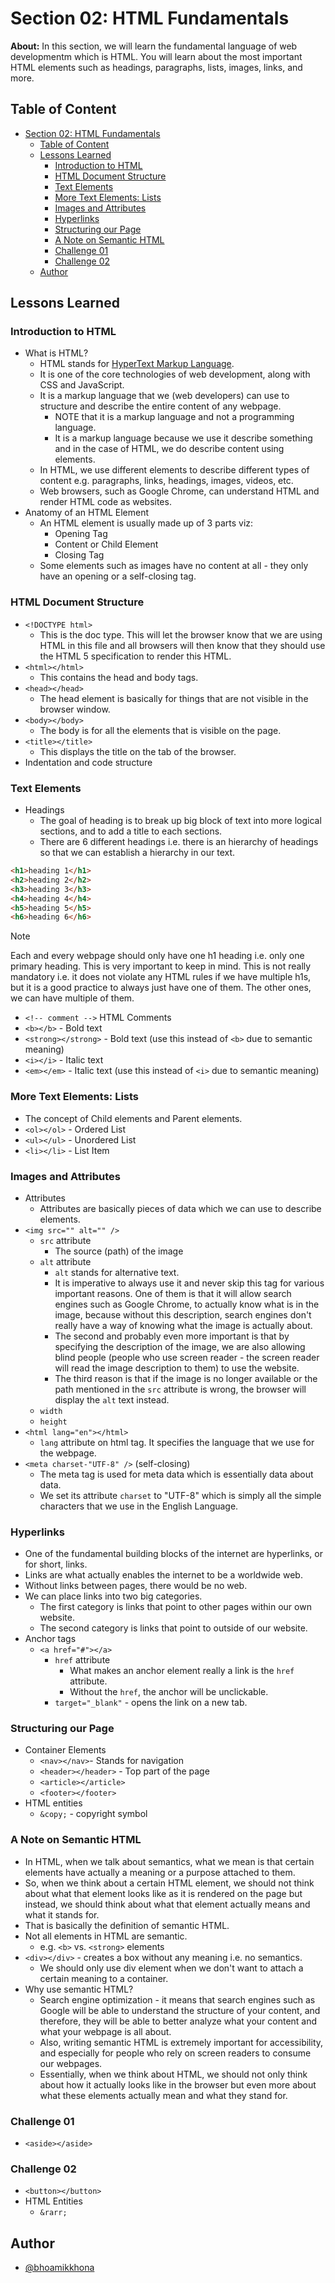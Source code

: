 # Section 02: HTML Fundamentals

**About:** In this section, we will learn the fundamental language of web developmentm which is HTML. You will learn about the most important HTML elements such as headings, paragraphs, lists, images, links, and more.

## Table of Content

- [Section 02: HTML Fundamentals](#section-02-html-fundamentals)
  - [Table of Content](#table-of-content)
  - [Lessons Learned](#lessons-learned)
    - [Introduction to HTML](#introduction-to-html)
    - [HTML Document Structure](#html-document-structure)
    - [Text Elements](#text-elements)
    - [More Text Elements: Lists](#more-text-elements-lists)
    - [Images and Attributes](#images-and-attributes)
    - [Hyperlinks](#hyperlinks)
    - [Structuring our Page](#structuring-our-page)
    - [A Note on Semantic HTML](#a-note-on-semantic-html)
    - [Challenge 01](#challenge-01)
    - [Challenge 02](#challenge-02)
  - [Author](#author)

## Lessons Learned

### Introduction to HTML

- What is HTML?
  - HTML stands for <ins>HyperText Markup Language</ins>.
  - It is one of the core technologies of web development, along with CSS and JavaScript.
  - It is a markup language that we (web developers) can use to structure and describe the entire content of any webpage.
    - NOTE that it is a markup language and not a programming language.
    - It is a markup language because we use it describe something and in the case of HTML, we do describe content using elements.
  - In HTML, we use different elements to describe different types of content e.g. paragraphs, links, headings, images, videos, etc.
  - Web browsers, such as Google Chrome, can understand HTML and render HTML code as websites.
- Anatomy of an HTML Element
  - An HTML element is usually made up of 3 parts viz:
    - Opening Tag
    - Content or Child Element
    - Closing Tag
  - Some elements such as images have no content at all - they only have an opening or a self-closing tag.

### HTML Document Structure

- `<!DOCTYPE html>`
  - This is the doc type. This will let the browser know that we are using HTML in this file and all browsers will then know that they should use the HTML 5 specification to render this HTML.
- `<html></html>`
  - This contains the head and body tags.
- `<head></head>`
  - The head element is basically for things that are not visible in the browser window.
- `<body></body>`
  - The body is for all the elements that is visible on the page.
- `<title></title>`
  - This displays the title on the tab of the browser.
- Indentation and code structure

### Text Elements

- Headings
  - The goal of heading is to break up big block of text into more logical sections, and to add a title to each sections.
  - There are 6 different headings i.e. there is an hierarchy of headings so that we can establish a hierarchy in our text.

```html
<h1>heading 1</h1>
<h2>heading 2</h2>
<h3>heading 3</h3>
<h4>heading 4</h4>
<h5>heading 5</h5>
<h6>heading 6</h6>
```

> [!NOTE]
> Each and every webpage should only have one h1 heading i.e. only one primary heading. This is very important to keep in mind. This is not really mandatory i.e. it does not violate any HTML rules if we have multiple h1s, but it is a good practice to always just have one of them. The other ones, we can have multiple of them.

- `<!-- comment -->` HTML Comments
- `<b></b>` - Bold text
- `<strong></strong>` - Bold text (use this instead of `<b>` due to semantic meaning)
- `<i></i>` - Italic text
- `<em></em>` - Italic text (use this instead of `<i>` due to semantic meaning)

### More Text Elements: Lists

- The concept of Child elements and Parent elements.
- `<ol></ol>` - Ordered List
- `<ul></ul>` - Unordered List
- `<li></li>` - List Item

### Images and Attributes

- Attributes
  - Attributes are basically pieces of data which we can use to describe elements.
- `<img src="" alt="" />`
  - `src` attribute
    - The source (path) of the image
  - `alt` attribute
    - `alt` stands for alternative text.
    - It is imperative to always use it and never skip this tag for various important reasons. One of them is that it will allow search engines such as Google Chrome, to actually know what is in the image, because without this description, search engines don't really have a way of knowing what the image is actually about.
    - The second and probably even more important is that by specifying the description of the image, we are also allowing blind people (people who use screen reader - the screen reader will read the image description to them) to use the website.
    - The third reason is that if the image is no longer available or the path mentioned in the `src` attribute is wrong, the browser will display the `alt` text instead.
  - `width`
  - `height`
- `<html lang="en"></html>`
  - `lang` attribute on html tag. It specifies the language that we use for the webpage.
- `<meta charset-"UTF-8" />` (self-closing)
  - The meta tag is used for meta data which is essentially data about data.
  - We set its attribute `charset` to "UTF-8" which is simply all the simple characters that we use in the English Language.

### Hyperlinks

- One of the fundamental building blocks of the internet are hyperlinks, or for short, links.
- Links are what actually enables the internet to be a worldwide web.
- Without links between pages, there would be no web.
- We can place links into two big categories.
  - The first category is links that point to other pages within our own website.
  - The second category is links that point to outside of our website.
- Anchor tags
  - `<a href="#"></a>`
    - `href` attribute
      - What makes an anchor element really a link is the `href` attribute.
      - Without the `href`, the anchor will be unclickable.
    - `target="_blank"` - opens the link on a new tab.

### Structuring our Page

- Container Elements
  - `<nav></nav>`- Stands for navigation
  - `<header></header>` - Top part of the page
  - `<article></article>`
  - `<footer></footer>`
- HTML entities
  - `&copy;` - copyright symbol

### A Note on Semantic HTML

- In HTML, when we talk about semantics, what we mean is that certain elements have actually a meaning or a purpose attached to them.
- So, when we think about a certain HTML element, we should not think about what that element looks like as it is rendered on the page but instead, we should think about what that element actually means and what it stands for.
- That is basically the definition of semantic HTML.
- Not all elements in HTML are semantic.
  - e.g. `<b>` vs. `<strong>` elements
- `<div></div>` - creates a box without any meaning i.e. no semantics.
  - We should only use div element when we don't want to attach a certain meaning to a container.
- Why use semantic HTML?
  - Search engine optimization - it means that search engines such as Google will be able to understand the structure of your content, and therefore, they will be able to better analyze what your content and what your webpage is all about.
  - Also, writing semantic HTML is extremely important for accessibility, and especially for people who rely on screen readers to consume our webpages.
  - Essentially, when we think about HTML, we should not only think about how it actually looks like in the browser but even more about what these elements actually mean and what they stand for.

### Challenge 01

- `<aside></aside>`

### Challenge 02

- `<button></button>`
- HTML Entities
  - `&rarr;`

## Author

- [@bhoamikkhona](https://github.com/bhoamikkhona)
